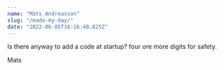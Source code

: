 ```yaml
---
name: "Mats Andreasson"
slug: "/made-my-day/"
date: "2022-06-05T16:16:48.825Z"
---
```

Is there anyway to add a code at startup? four ore more digits for safety.

Mats
